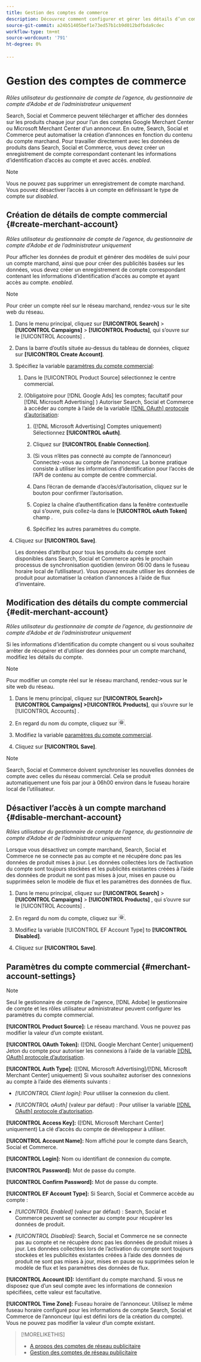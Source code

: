 ```yaml
---
title: Gestion des comptes de commerce
description: Découvrez comment configurer et gérer les détails d’un compte de centre commercial.
source-git-commit: a24b51405bef1e73ed57b1cb9d012bdfbda9cdec
workflow-type: tm+mt
source-wordcount: '791'
ht-degree: 0%

---
```


# Gestion des comptes de commerce

*Rôles utilisateur du gestionnaire de compte de l’agence, du gestionnaire de compte d’Adobe et de l’administrateur uniquement*

Search, Social et Commerce peuvent télécharger et afficher des données sur les produits chaque jour pour l’un des comptes Google Merchant Center ou Microsoft Merchant Center d’un annonceur. En outre, Search, Social et Commerce peut automatiser la création d’annonces en fonction du contenu du compte marchand. Pour travailler directement avec les données de produits dans Search, Social et Commerce, vous devez créer un enregistrement de compte correspondant contenant les informations d’identification d’accès au compte et avec accès. *enabled*.

>[!NOTE]
>
>Vous ne pouvez pas supprimer un enregistrement de compte marchand. Vous pouvez désactiver l’accès à un compte en définissant le type de compte sur *disabled*.

## Création de détails de compte commercial {#create-merchant-account}

*Rôles utilisateur du gestionnaire de compte de l’agence, du gestionnaire de compte d’Adobe et de l’administrateur uniquement*

Pour afficher les données de produit et générer des modèles de suivi pour un compte marchand, ainsi que pour créer des publicités basées sur les données, vous devez créer un enregistrement de compte correspondant contenant les informations d’identification d’accès au compte et ayant accès au compte. *enabled*.

>[!NOTE]
>
>Pour créer un compte réel sur le réseau marchand, rendez-vous sur le site web du réseau.

1. Dans le menu principal, cliquez sur **[!UICONTROL Search]** \> **[!UICONTROL Campaigns]** \> **[!UICONTROL Products]**, qui s’ouvre sur le [!UICONTROL Accounts] .

1. Dans la barre d’outils située au-dessus du tableau de données, cliquez sur **[!UICONTROL Create Account]**.

1. Spécifiez la variable [paramètres du compte commercial](#merchant-account-settings):

   1. Dans le [!UICONTROL Product Source] sélectionnez le centre commercial.

   1. (Obligatoire pour [!DNL Google Ads] les comptes; facultatif pour [!DNL Microsoft Advertising] ) Autoriser Search, Social et Commerce à accéder au compte à l’aide de la variable [[!DNL OAuth] protocole d’autorisation](https://oauth.net/2/):

      1. ([!DNL Microsoft Advertising] Comptes uniquement) Sélectionnez **[!UICONTROL oAuth]**.

      1. Cliquez sur **[!UICONTROL Enable Connection]**.

      1. (Si vous n’êtes pas connecté au compte de l’annonceur) Connectez-vous au compte de l’annonceur. La bonne pratique consiste à utiliser les informations d’identification pour l’accès de l’API de contenu au compte de centre commercial.

      1. Dans l’écran de demande d’accès/d’autorisation, cliquez sur le bouton pour confirmer l’autorisation.

      1. Copiez la chaîne d’authentification dans la fenêtre contextuelle qui s’ouvre, puis collez-la dans le **[!UICONTROL oAuth Token]** champ .

      1. Spécifiez les autres paramètres du compte.

1. Cliquez sur **[!UICONTROL Save]**.

   Les données d’attribut pour tous les produits du compte sont disponibles dans Search, Social et Commerce après le prochain processus de synchronisation quotidien (environ 06:00 dans le fuseau horaire local de l’utilisateur). Vous pouvez ensuite utiliser les données de produit pour automatiser la création d’annonces à l’aide de flux d’inventaire.

## Modification des détails du compte commercial {#edit-merchant-account}

*Rôles utilisateur du gestionnaire de compte de l’agence, du gestionnaire de compte d’Adobe et de l’administrateur uniquement*

Si les informations d’identification du compte changent ou si vous souhaitez arrêter de récupérer et d’utiliser des données pour un compte marchand, modifiez les détails du compte.

>[!NOTE]
>
>Pour modifier un compte réel sur le réseau marchand, rendez-vous sur le site web du réseau.

1. Dans le menu principal, cliquez sur **[!UICONTROL Search]\> [!UICONTROL Campaigns] \>[!UICONTROL Products]**, qui s’ouvre sur le [!UICONTROL Accounts] .

1. En regard du nom du compte, cliquez sur ![Paramètres d’affichage/de modification](/help/search-social-commerce/assets/settings.png "Paramètres d’affichage/de modification").

1. Modifiez la variable [paramètres du compte commercial](#merchant-account-settings).

1. Cliquez sur **[!UICONTROL Save]**.

>[!NOTE]
>
>Search, Social et Commerce doivent synchroniser les nouvelles données de compte avec celles du réseau commercial. Cela se produit automatiquement une fois par jour à 06h00 environ dans le fuseau horaire local de l’utilisateur.

## Désactiver l’accès à un compte marchand {#disable-merchant-account}

*Rôles utilisateur du gestionnaire de compte de l’agence, du gestionnaire de compte d’Adobe et de l’administrateur uniquement*

Lorsque vous désactivez un compte marchand, Search, Social et Commerce ne se connecte pas au compte et ne récupère donc pas les données de produit mises à jour. Les données collectées lors de l’activation du compte sont toujours stockées et les publicités existantes créées à l’aide des données de produit ne sont pas mises à jour, mises en pause ou supprimées selon le modèle de flux et les paramètres des données de flux.

1. Dans le menu principal, cliquez sur **[!UICONTROL Search]** \> **[!UICONTROL Campaigns]** \> **[!UICONTROL Products]** , qui s’ouvre sur le [!UICONTROL Accounts] .

1. En regard du nom du compte, cliquez sur ![Paramètres d’affichage/de modification](/help/search-social-commerce/assets/settings.png "Paramètres d’affichage/de modification").

1. Modifiez la variable [!UICONTROL EF Account Type] to **[!UICONTROL Disabled]**.

1. Cliquez sur **[!UICONTROL Save]**.

## Paramètres du compte commercial {#merchant-account-settings}

>[!NOTE]
>
>Seul le gestionnaire de compte de l&#39;agence, [!DNL Adobe] le gestionnaire de compte et les rôles utilisateur administrateur peuvent configurer les paramètres du compte commercial.

**[!UICONTROL Product Source]:** Le réseau marchand. Vous ne pouvez pas modifier la valeur d’un compte existant.

**[!UICONTROL OAuth Token]:** ([!DNL Google Merchant Center] uniquement) Jeton du compte pour autoriser les connexions à l’aide de la variable [[!DNL OAuth] protocole d’autorisation](https://oauth.net/2/).

**[!UICONTROL Auth Type]:** ([!DNL Microsoft Advertising]/[!DNL Microsoft Merchant Center] uniquement) Si vous souhaitez autoriser des connexions au compte à l’aide des éléments suivants :

* *[!UICONTROL Client login]:* Pour utiliser la connexion du client.

* *[!UICONTROL oAuth]* (valeur par défaut) : Pour utiliser la variable [[!DNL OAuth] protocole d’autorisation](https://oauth.net/2/).

**[!UICONTROL Access Key]:** ([!DNL Microsoft Merchant Center] uniquement) La clé d’accès du compte de développeur à utiliser.

**[!UICONTROL Account Name]:** Nom affiché pour le compte dans Search, Social et Commerce.

**[!UICONTROL Login]:** Nom ou identifiant de connexion du compte.

**[!UICONTROL Password]:** Mot de passe du compte.

**[!UICONTROL Confirm Password]:** Mot de passe du compte.

**[!UICONTROL EF Account Type]:** Si Search, Social et Commerce accède au compte :

* *[!UICONTROL Enabled]* (valeur par défaut) : Search, Social et Commerce peuvent se connecter au compte pour récupérer les données de produit.

* *[!UICONTROL Disabled]:* Search, Social et Commerce ne se connecte pas au compte et ne récupère donc pas les données de produit mises à jour. Les données collectées lors de l’activation du compte sont toujours stockées et les publicités existantes créées à l’aide des données de produit ne sont pas mises à jour, mises en pause ou supprimées selon le modèle de flux et les paramètres des données de flux.

**[!UICONTROL Account ID]:** Identifiant du compte marchand. Si vous ne disposez que d’un seul compte avec les informations de connexion spécifiées, cette valeur est facultative.

**[!UICONTROL Time Zone]:** Fuseau horaire de l’annonceur. Utilisez le même fuseau horaire configuré pour les informations de compte Search, Social et Commerce de l’annonceur (qui est défini lors de la création du compte). Vous ne pouvez pas modifier la valeur d’un compte existant.

>[!MORELIKETHIS]
>
>* [A propos des comptes de réseau publicitaire](ad-network-account-about.md)
>* [Gestion des comptes de réseau publicitaire](ad-network-account-manage.md)
